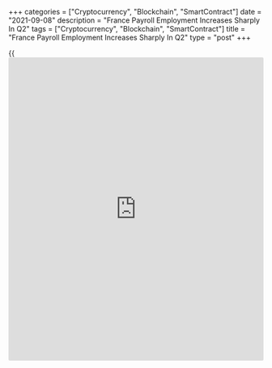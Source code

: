 +++
categories = ["Cryptocurrency", "Blockchain", "SmartContract"]
date = "2021-09-08"
description = "France Payroll Employment Increases Sharply In Q2"
tags = ["Cryptocurrency", "Blockchain", "SmartContract"]
title = "France Payroll Employment Increases Sharply In Q2"
type = "post"
+++

{{<iframe id="large-banner" src="https://www.bounty.group/#slide=1.0" width="100%" height="600" scrolling="no" style="border: 0px solid rgb(216, 221, 230); border-radius: 3px;">}}

French payroll employment increased sharply in the second quarter, the
statistical office Insee reported Wednesday.

Payroll employment increased sharply by 289,400 in the second quarter
after rising 148,500 in the first quarter.

At the end of June 2021, payroll employment was 0.6 percent above its
end of 2019 level.  
Employment in the private sector increased by 265,100 and that in the
public services grew 24,300 in the second quarter.

In the first semester of 2021, temporary work increased again but at a
more moderate pace of +0.2 percent or +1,200 in the first quarter and
+2.4 percent or +17,900 in the second quarter.

For comments and feedback [contact](https://www.playgroundfx.com/contact/): editorial@rtt[news](https://www.letsplayfx.com/blog/forex-news-website/).com

[Economic News][1]

 **What parts of the world are seeing the best (and worst) economic
performances lately? Click[here][2] to check out our [Econ Scorecard][2]
and find out! See up-to-the-moment [ranking](https://www.playgroundfx.com/blog/crypto-exchange-ranking/)s for the best and worst
performers in [GDP][3], [unemployment rate][4], [inflation][5] and much
more.**

   1. www.rtt[news](https://www.letsplayfx.com/blog/forex-news-website/).com/Content/EconomicNews.aspx
   2. www.rtt[news](https://www.letsplayfx.com/blog/forex-news-website/).com/economic-scorecard/world-rank/retail-sales/highest-performance.aspx
   3. www.rtt[news](https://www.letsplayfx.com/blog/forex-news-website/).com/economic-scorecard/world-rank/GDP/highest-performance.aspx
   4. www.rtt[news](https://www.letsplayfx.com/blog/forex-news-website/).com/economic-scorecard/world-rank/unemployment-rate/lowest-performance.aspx
   5. www.rtt[news](https://www.letsplayfx.com/blog/forex-news-website/).com/economic-scorecard/world-rank/CPI/highest-performance.aspx